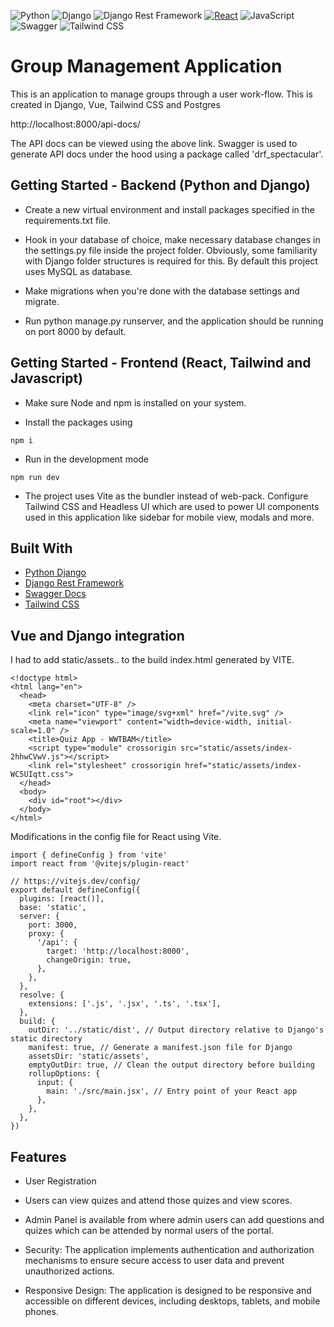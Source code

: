 ![Python](https://img.shields.io/badge/python-3670A0?style=for-the-badge&logo=python&logoColor=ffdd54)
![Django](https://img.shields.io/badge/Django-092E20?style=for-the-badge&logo=django&logoColor=green)
![Django Rest Framework](https://img.shields.io/badge/django%20rest-ff1709?style=for-the-badge&logo=django&logoColor=white)
[![React](https://img.shields.io/badge/-React-%2361DAFB?style=for-the-badge&logo=react&logoColor=white)](https://reactjs.org/)
![JavaScript](https://img.shields.io/badge/javascript-F7DF1E?style=for-the-badge&logo=javascript&logoColor=black)
![Swagger](https://img.shields.io/badge/-Swagger-%23Clojure?style=for-the-badge&logo=swagger&logoColor=white)
![Tailwind CSS](https://img.shields.io/badge/-Tailwind%20CSS-%2338B2AC?style=for-the-badge&logo=tailwind-css&logoColor=white)

# Group Management Application

This is an application to manage groups through a user work-flow. This is created in Django, Vue, Tailwind CSS and Postgres

http://localhost:8000/api-docs/

The API docs can be viewed using the above link. Swagger is used to generate API docs under the hood using a package called 'drf_spectacular'.

## Getting Started - Backend (Python and Django)

* Create a new virtual environment and install packages specified in the requirements.txt file.

* Hook in your database of choice, make necessary database changes in the settings.py file inside the project folder. Obviously, some familiarity with Django folder structures is required for this. By default this project uses MySQL as database.

* Make migrations when you're done with the database settings and migrate.
* Run python manage.py runserver, and the application should be running on port 8000 by default.

## Getting Started - Frontend (React, Tailwind and Javascript)

* Make sure Node and npm is installed on your system.

* Install the packages using 

```
npm i
```

* Run in the development mode 

```
npm run dev
```

* The project uses Vite as the bundler instead of web-pack. Configure Tailwind CSS and Headless UI which are used to power UI components used in this application like sidebar for mobile view, modals and more.

## Built With

* [Python Django](https://www.djangoproject.com/)
* [Django Rest Framework](https://www.django-rest-framework.org/)
* [Swagger Docs](https://swagger.io/)
* [Tailwind CSS](https://tailwindcss.com/)

## Vue and Django integration

I had to add static/assets.. to the build index.html generated by VITE.

```
<!doctype html>
<html lang="en">
  <head>
    <meta charset="UTF-8" />
    <link rel="icon" type="image/svg+xml" href="/vite.svg" />
    <meta name="viewport" content="width=device-width, initial-scale=1.0" />
    <title>Quiz App - WWTBAM</title>
    <script type="module" crossorigin src="static/assets/index-2hhwCVwV.js"></script>
    <link rel="stylesheet" crossorigin href="static/assets/index-WC5UIqtt.css">
  </head>
  <body>
    <div id="root"></div>
  </body>
</html>

```

Modifications in the config file for React using Vite.

```
import { defineConfig } from 'vite'
import react from '@vitejs/plugin-react'

// https://vitejs.dev/config/
export default defineConfig({
  plugins: [react()],
  base: 'static', 
  server: {
    port: 3000,
    proxy: {
      '/api': {
        target: 'http://localhost:8000',
        changeOrigin: true,
      },
    },
  },
  resolve: {
    extensions: ['.js', '.jsx', '.ts', '.tsx'],
  },
  build: {
    outDir: '../static/dist', // Output directory relative to Django's static directory
    manifest: true, // Generate a manifest.json file for Django
    assetsDir: 'static/assets',
    emptyOutDir: true, // Clean the output directory before building
    rollupOptions: {
      input: {
        main: './src/main.jsx', // Entry point of your React app
      },
    },
  },
})

```


## Features 

- User Registration

- Users can view quizes and attend those quizes and view scores.

- Admin Panel is available from where admin users can add questions and quizes which can be attended by normal users of the portal.

- Security: The application implements authentication and authorization mechanisms to ensure secure access to user data and prevent unauthorized actions.

- Responsive Design: The application is designed to be responsive and accessible on different devices, including desktops, tablets, and mobile phones.